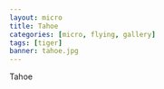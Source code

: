 ```yaml
---
layout: micro
title: Tahoe
categories: [micro, flying, gallery]
tags: [tiger]
banner: tahoe.jpg
---
```


Tahoe
